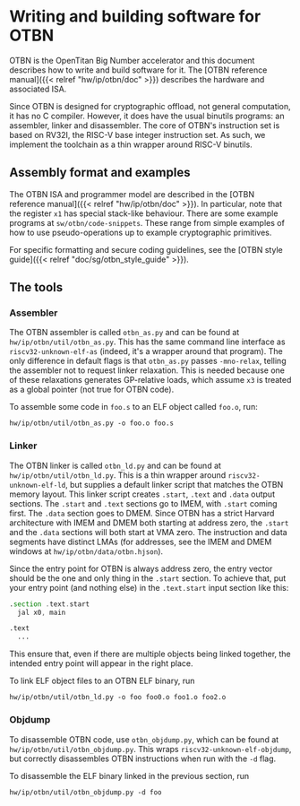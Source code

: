 
# Writing and building software for OTBN


OTBN is the OpenTitan Big Number accelerator and this document describes how to write and build software for it.
The [OTBN reference manual]({{< relref "hw/ip/otbn/doc" >}}) describes the hardware and associated ISA.

Since OTBN is designed for cryptographic offload, not general computation, it has no C compiler.
However, it does have the usual binutils programs: an assembler, linker and disassembler.
The core of OTBN's instruction set is based on RV32I, the RISC-V base integer instruction set.
As such, we implement the toolchain as a thin wrapper around RISC-V binutils.

## Assembly format and examples

The OTBN ISA and programmer model are described in the [OTBN reference manual]({{< relref "hw/ip/otbn/doc" >}}).
In particular, note that the register `x1` has special stack-like behaviour.
There are some example programs at `sw/otbn/code-snippets`.
These range from simple examples of how to use pseudo-operations up to example cryptographic primitives.

For specific formatting and secure coding guidelines, see the [OTBN style guide]({{< relref "doc/sg/otbn_style_guide" >}}).

## The tools

### Assembler

The OTBN assembler is called `otbn_as.py` and can be found at `hw/ip/otbn/util/otbn_as.py`.
This has the same command line interface as `riscv32-unknown-elf-as` (indeed, it's a wrapper around that program).
The only difference in default flags is that `otbn_as.py` passes `-mno-relax`, telling the assembler not to request linker relaxation.
This is needed because one of these relaxations generates GP-relative loads, which assume `x3` is treated as a global pointer (not true for OTBN code).

To assemble some code in `foo.s` to an ELF object called `foo.o`, run:
```shell
hw/ip/otbn/util/otbn_as.py -o foo.o foo.s
```

### Linker

The OTBN linker is called `otbn_ld.py` and can be found at `hw/ip/otbn/util/otbn_ld.py`.
This is a thin wrapper around `riscv32-unknown-elf-ld`, but supplies a default linker script that matches the OTBN memory layout.
This linker script creates `.start`, `.text` and `.data` output sections.
The `.start` and `.text` sections go to IMEM, with `.start` coming first.
The `.data` section goes to DMEM.
Since OTBN has a strict Harvard architecture with IMEM and DMEM both starting at address zero, the `.start` and the `.data` sections will both start at VMA zero.
The instruction and data segments have distinct LMAs (for addresses, see the IMEM and DMEM windows at `hw/ip/otbn/data/otbn.hjson`).

Since the entry point for OTBN is always address zero, the entry vector should be the one and only thing in the `.start` section.
To achieve that, put your entry point (and nothing else) in the `.text.start` input section like this:
```asm
.section .text.start
  jal x0, main

.text
  ...
```
This ensure that, even if there are multiple objects being linked together, the intended entry point will appear in the right place.

To link ELF object files to an OTBN ELF binary, run
```shell
hw/ip/otbn/util/otbn_ld.py -o foo foo0.o foo1.o foo2.o
```

### Objdump

To disassemble OTBN code, use `otbn_objdump.py`, which can be found at `hw/ip/otbn/util/otbn_objdump.py`.
This wraps `riscv32-unknown-elf-objdump`, but correctly disassembles OTBN instructions when run with the `-d` flag.

To disassemble the ELF binary linked in the previous section, run
```shell
hw/ip/otbn/util/otbn_objdump.py -d foo
```

